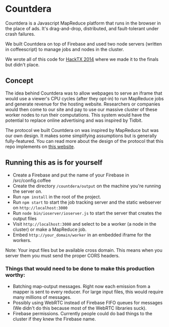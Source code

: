 Countdera
=========

Countdera is a Javascript MapReduce platform that runs in the browser in the place of ads. 
It's drag-and-drop, distributed, and fault-tolerant under crash failures.

We built Countdera on top of Firebase and used two node servers (written in coffeescript) to manage jobs and nodes in the cluster.

We wrote all of this code for [HackTX 2014](https://www.hackerleague.org/hackathons/hacktx-2014/hacks/countdera) 
where we made it to the finals but didn't place.

## Concept
The idea behind Countdera was to allow webpages to serve an iframe that would use a viewer's CPU cycles (after they opt-in)
to run MapReduce jobs and generate revenue for the hosting website. Researchers or companies would then come to our site
and pay to use our massive cluster of these worker nodes to run their computations. This system would have the potential to
replace online advertising and was inspired by Tidbit.

The protocol we built Countdera on was inspired by MapReduce but was our own design. It makes some simplifying assumptions
but is generally fully-featured. You can read more about the design of the protocol that this repo implements on [this website](https://dwett.com/demo).

## Running this as is for yourself
- Create a Firebase and put the name of your Firebase in /src/config.coffee
- Create the directory `/countdera/output` on the machine you're running the server on.
- Run `npm install` in the root of the project.
- Run `npm start` to start the job tracking server and the static webserver on `http://localhost:3000`
- Run `node bin/ioserver/ioserver.js` to start the server that creates the output files
- Visit `http://localhost:3000` and select to be a worker (a node in the cluster) or make a MapReduce job.
- Embed `http://your_domain/worker` in an embedded iframe for the workers.

Note: Your input files but be available cross domain. This means when you server them you must send the proper CORS headers.

### Things that would need to be done to make this production worthy:
- Batching map-output messages. Right now each emission from a mapper is sent to every reducer. For large input files,
this would require many millions of messages.
- Possibly using WebRTC instead of Firebase FIFO queues for messages (We didn't do this because most of the WebRTC libraries suck).
- Firebase permissions. Currently people could do bad things to the cluster if they knew the Firebase name.
